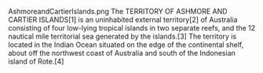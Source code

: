 AshmoreandCartierIslands.png The TERRITORY OF ASHMORE AND CARTIER ISLANDS[1] is an uninhabited external territory[2] of Australia consisting of four low-lying tropical islands in two separate reefs, and the 12 nautical mile territorial sea generated by the islands.[3] The territory is located in the Indian Ocean situated on the edge of the continental shelf, about off the northwest coast of Australia and south of the Indonesian island of Rote.[4]
